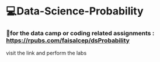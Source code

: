 # :computer:Data-Science-Probability

### :link:for the data camp or coding related assignments : https://rpubs.com/faisalcep/dsProbability

visit the link and perform the labs
